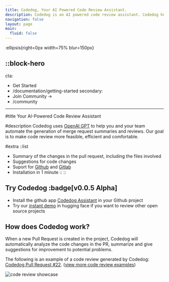 ```yaml
---
title: Codedog, Your AI Powered Code Review Assistant.
description: Codedog is an AI powered code review assistant. Codedog helps you and your team automate the generation of merge request summaries and reviews.
navigation: false
layout: page
main:
  fluid: false
---
```


:ellipsis{right=0px width=75% blur=150px}

::block-hero
---
cta:
  - Get Started
  - /documentation/getting-started
secondary:
  - Join Community →
  - /community
---

#title
Your AI-Powered Code Review Assistant

#description
Codedog uses [OpenAI GPT](https://www.openai.com) to help you and your team automate the generation of merge request summaries and reviews. Our goal is to make code review more feasible, efficient and comfortable.

#extra
  ::list
  - Summary of the changes in the pull request, including the files involved
  - Suggestions for code changes
  - Suport for [Github](https://www.github.com) and [Gitlab](https://www.gitlab.com)
  - Installation in 1 minute
  ::
::


## Try Codedog :badge[v0.0.5 Alpha]

- Install the github app [Codedog Assistant](https://github.com/apps/codedog-assistant) in your Github project
- Try our [instant demo](https://huggingface.co/spaces/codedog-ai/codedog-demo) in hugging face if you want to review other open source projects

## How does Codedog work?

When a new Pull Request is created in the project, Codedog will automatically analyze the code changes in the PR, summarize and give suggestions for improvement to potential problems. 

The following is an example of a code review generated by Codedog: [Codedog Pull Request #22](https://github.com/codedog-ai/codedog/pull/22). ([view more code review examples](examples))

![code review showcase](showcase.png)
